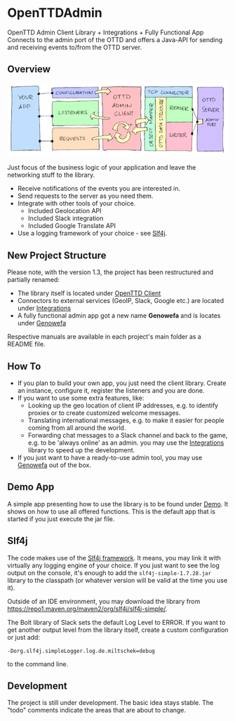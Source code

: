 # OpenTTDAdmin
OpenTTD Admin Client Library + Integrations + Fully Functional App
Connects to the admin port of the OTTD and offers a Java-API for sending and receiving events to/from the OTTD server.

Overview
--------

![Architecture](doc/drawing.png)

Just focus of the business logic of your application and leave the networking stuff to the library.
- Receive notifications of the events you are interested in.
- Send requests to the server as you need them.
- Integrate with other tools of your choice.
    - Included Geolocation API
    - Included Slack integration
    - Included Google Translate API
- Use a logging framework of your choice - see [Slf4j](#slf4j).

New Project Structure
---------------------

Please note, with the version 1.3, the project has been restructured and partially renamed:
- The library itself is located under [OpenTTD Client](openttdclient/)
- Connectors to external services (GeoIP, Slack, Google etc.) are located under [Integrations](integrations/)
- A fully functional admin app got a new name **Genowefa** and is locates under [Genowefa](genowefa/)

Respective manuals are available in each project's main folder as a README file.

How To
------

- If you plan to build your own app, you just need the client library. Create an instance, configure it, register the listeners and you are done.
- If you want to use some extra features, like:
    - Looking up the geo location of client IP addresses, e.g. to identify proxies or to create customized welcome messages.
    - Translating international messages, e.g. to make it easier for people coming from all around the world.
    - Forwarding chat messages to a Slack channel and back to the game, e.g. to be 'always online' as an admin.
    you may use the [Integrations](integrations/) library to speed up the development.
- If you just want to have a ready-to-use admin tool, you may use [Genowefa](genowefa/) out of the box.

Demo App
--------
A simple app presenting how to use the library is to be found under [Demo](openttdclient/src/main/java/de/miltschek/openttdadmin/Demo.java). It shows on how to use all offered functions.
This is the default app that is started if you just execute the jar file.


<a name="slf4j">Slf4j</a>
-------------------------

The code makes use of the [Slf4j framework](https://www.slf4j.org/). It means, you may link it with virtually any logging engine of your choice.
If you just want to see the log output on the console, it's enough to add the `slf4j-simple-1.7.28.jar` library to the classpath (or whatever version will be valid at the time you use it).

Outside of an IDE environment, you may download the library from <https://repo1.maven.org/maven2/org/slf4j/slf4j-simple/>.

The Bolt library of Slack sets the default Log Level to ERROR. If you want to get another output level from the library itself, create a custom configuration or just add:

```
-Dorg.slf4j.simpleLogger.log.de.miltschek=debug
```

to the command line.

Development
-----------
The project is still under development. The basic idea stays stable. The "todo" comments indicate the areas that are about to change.
